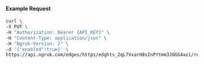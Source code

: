 <!-- Code generated for API Clients. DO NOT EDIT. -->

#### Example Request

```bash
curl \
-X PUT \
-H "Authorization: Bearer {API_KEY}" \
-H "Content-Type: application/json" \
-H "Ngrok-Version: 2" \
-d '{"enabled":true}' \
https://api.ngrok.com/edges/https/edghts_2qL7VxarH8sInPYtmm3JOGG4azi/routes/edghtsrt_2qL7VwdGdNHF9P5AbHsul0FBOjT/compression
```
